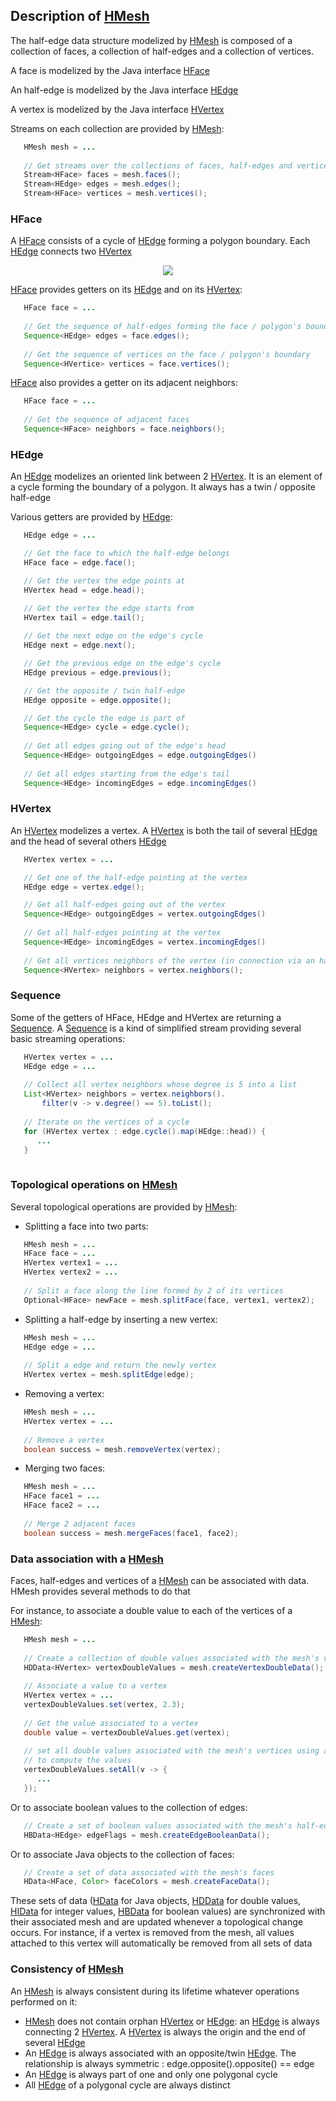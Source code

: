 ## Description of [HMesh](../src/hgeom/hmesh/elements/HMesh.java)

The half-edge data structure modelized by [HMesh](../src/hgeom/hmesh/elements/HMesh.java) is composed of a collection of faces, a collection of half-edges and a collection of vertices. 

A face is modelized by the Java interface [HFace](../src/hgeom/hmesh/elements/HFace.java)

An half-edge is modelized by the Java interface [HEdge](../src/hgeom/hmesh/elements/HEdge.java)

A vertex is modelized by the Java interface [HVertex](../src/hgeom/hmesh/elements/HVertex.java)

Streams on each collection are provided by [HMesh](../src/hgeom/hmesh/elements/HMesh.java):

```Java
   HMesh mesh = ...
   
   // Get streams over the collections of faces, half-edges and vertices
   Stream<HFace> faces = mesh.faces();
   Stream<HEdge> edges = mesh.edges();
   Stream<HFace> vertices = mesh.vertices();
```

### HFace

A [HFace](../src/hgeom/hmesh/elements/HFace.java) consists of a cycle of [HEdge](../src/hgeom/hmesh/elements/HEdge.java) forming a polygon boundary. Each [HEdge](../src/hgeom/hmesh/elements/HEdge.java) connects two [HVertex](../src/hgeom/hmesh/elements/HVertex.java)

<p align="center">
	<img src="face_description.png">
</p>

[HFace](../src/hgeom/hmesh/elements/HFace.java) provides getters on its [HEdge](../src/hgeom/hmesh/elements/HEdge.java) and on its [HVertex](../src/hgeom/hmesh/elements/HVertex.java):

```Java
   HFace face = ...
   
   // Get the sequence of half-edges forming the face / polygon's boundary
   Sequence<HEdge> edges = face.edges();
   
   // Get the sequence of vertices on the face / polygon's boundary
   Sequence<HVertice> vertices = face.vertices();
```
[HFace](../src/hgeom/hmesh/elements/HFace.java) also provides a getter on its adjacent neighbors: 

```Java
   HFace face = ...
   
   // Get the sequence of adjacent faces
   Sequence<HFace> neighbors = face.neighbors();
```

### HEdge

An [HEdge](../src/hgeom/hmesh/elements/HEdge.java) modelizes an oriented link between 2 [HVertex](../src/hgeom/hmesh/elements/HVertex.java). It is an element of a cycle forming the boundary of a polygon. It always has a twin / opposite half-edge

Various getters are provided by [HEdge](../src/hgeom/hmesh/elements/HEdge.java):

```Java
   HEdge edge = ...

   // Get the face to which the half-edge belongs
   HFace face = edge.face();

   // Get the vertex the edge points at
   HVertex head = edge.head();

   // Get the vertex the edge starts from
   HVertex tail = edge.tail();
   
   // Get the next edge on the edge's cycle
   HEdge next = edge.next();

   // Get the previous edge on the edge's cycle
   HEdge previous = edge.previous();

   // Get the opposite / twin half-edge
   HEdge opposite = edge.opposite();

   // Get the cycle the edge is part of
   Sequence<HEdge> cycle = edge.cycle();
   
   // Get all edges going out of the edge's head
   Sequence<HEdge> outgoingEdges = edge.outgoingEdges()
   
   // Get all edges starting from the edge's tail
   Sequence<HEdge> incomingEdges = edge.incomingEdges()
```
### HVertex

An [HVertex](../src/hgeom/hmesh/elements/HVertex.java) modelizes a vertex. A [HVertex](../src/hgeom/hmesh/elements/HVertex.java) is both the tail of several [HEdge](../src/hgeom/hmesh/elements/HEdge.java) and the head of several others [HEdge](../src/hgeom/hmesh/elements/HEdge.java)

```Java
   HVertex vertex = ...

   // Get one of the half-edge pointing at the vertex
   HEdge edge = vertex.edge();

   // Get all half-edges going out of the vertex
   Sequence<HEdge> outgoingEdges = vertex.outgoingEdges()
   
   // Get all half-edges pointing at the vertex
   Sequence<HEdge> incomingEdges = vertex.incomingEdges()
   
   // Get all vertices neighbors of the vertex (in connection via an half-edge)
   Sequence<HVertex> neighbors = vertex.neighbors();
```

### Sequence

Some of the getters of HFace, HEdge and HVertex are returning a [Sequence](../src/hgeom/hmesh/sequence/Sequence.java). A [Sequence](../src/hgeom/hmesh/sequence/Sequence.java) is a kind of simplified stream providing several basic streaming operations:

```Java
   HVertex vertex = ...
   HEdge edge = ...
   
   // Collect all vertex neighbors whose degree is 5 into a list
   List<HVertex> neighbors = vertex.neighbors().
       filter(v -> v.degree() == 5).toList();
   
   // Iterate on the vertices of a cycle
   for (HVertex vertex : edge.cycle().map(HEdge::head)) {
      ...
   }
   
```


### Topological operations on [HMesh](../src/hgeom/hmesh/elements/HMesh.java)

Several topological operations are provided by [HMesh](../src/hgeom/hmesh/elements/HMesh.java):

 - Splitting a face into two parts:

```Java
   HMesh mesh = ...
   HFace face = ...
   HVertex vertex1 = ...
   HVertex vertex2 = ...
   
   // Split a face along the line formed by 2 of its vertices
   Optional<HFace> newFace = mesh.splitFace(face, vertex1, vertex2);
```

 - Splitting a half-edge by inserting a new vertex:

```Java
   HMesh mesh = ...
   HEdge edge = ...
   
   // Split a edge and return the newly vertex
   HVertex vertex = mesh.splitEdge(edge);
```

 - Removing a vertex:

```Java
   HMesh mesh = ...
   HVertex vertex = ...
   
   // Remove a vertex
   boolean success = mesh.removeVertex(vertex);
```

 - Merging two faces:

```Java
   HMesh mesh = ...
   HFace face1 = ...
   HFace face2 = ...
   
   // Merge 2 adjacent faces
   boolean success = mesh.mergeFaces(face1, face2);
```

### Data association with a [HMesh](../src/hgeom/hmesh/elements/HMesh.java)

Faces, half-edges and vertices of a [HMesh](../src/hgeom/hmesh/elements/HMesh.java) can be associated with data. HMesh provides several methods to do that

For instance, to associate a double value to each of the vertices of a [HMesh](../src/hgeom/hmesh/elements/HMesh.java):

```Java
   HMesh mesh = ...
   
   // Create a collection of double values associated with the mesh's vertices
   HDData<HVertex> vertexDoubleValues = mesh.createVertexDoubleData();
   
   // Associate a value to a vertex
   HVertex vertex = ...
   vertexDoubleValues.set(vertex, 2.3);
   
   // Get the value associated to a vertex
   double value = vertexDoubleValues.get(vertex);
   
   // set all double values associated with the mesh's vertices using a function
   // to compute the values
   vertexDoubleValues.setAll(v -> {
      ...
   });
```

Or to associate boolean values to the collection of edges:

```Java
   // Create a set of boolean values associated with the mesh's half-edges
   HBData<HEdge> edgeFlags = mesh.createEdgeBooleanData();
```

Or to associate Java objects to the collection of faces:

```Java
   // Create a set of data associated with the mesh's faces
   HData<HFace, Color> faceColors = mesh.createFaceData();
```

These sets of data ([HData](../src/hgeom/hmesh/data/HData.java) for Java objects, [HDData](../src/hgeom/hmesh/data/HDData.java) for double values, [HIData](../src/hgeom/hmesh/data/HIData.java) for integer values, [HBData](../src/hgeom/hmesh/data/HBData.java) for boolean values) are synchronized with their associated mesh and are updated whenever a topological change occurs. For instance, if a vertex is removed from the mesh, all values attached to this vertex will  automatically be removed from all sets of data 

### Consistency of [HMesh](../src/hgeom/hmesh/elements/HMesh.java)
An [HMesh](../src/hgeom/hmesh/elements/HMesh.java) is always consistent during its lifetime whatever operations performed on it: 

 - [HMesh](../src/hgeom/hmesh/elements/HMesh.java) does not contain orphan [HVertex](../src/hgeom/hmesh/elements/HVertex.java) or [HEdge](../src/hgeom/hmesh/elements/HEdge.java): an [HEdge](../src/hgeom/hmesh/elements/HEdge.java) is always connecting 2 [HVertex](../src/hgeom/hmesh/elements/HVertex.java). A [HVertex](../src/hgeom/hmesh/elements/HVertex.java) is always the origin and the end of several [HEdge](../src/hgeom/hmesh/elements/HEdge.java) 
 - An [HEdge](../src/hgeom/hmesh/elements/HEdge.java) is always associated with an opposite/twin [HEdge](../src/hgeom/hmesh/elements/HEdge.java). The relationship is always symmetric : edge.opposite().opposite() == edge
 - An [HEdge](../src/hgeom/hmesh/elements/HEdge.java) is always part of one and only one polygonal cycle 
 - All [HEdge](../src/hgeom/hmesh/elements/HEdge.java) of a polygonal cycle are always distinct
